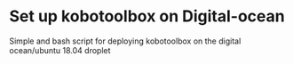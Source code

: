 # Set up kobotoolbox on Digital-ocean
Simple and bash script for deploying kobotoolbox on the digital ocean/ubuntu 18.04 droplet
